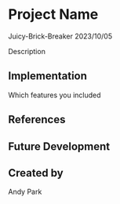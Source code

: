 # Project Name

Juicy-Brick-Breaker
2023/10/05

Description


## Implementation

Which features you included


## References


## Future Development


## Created by
Andy Park
